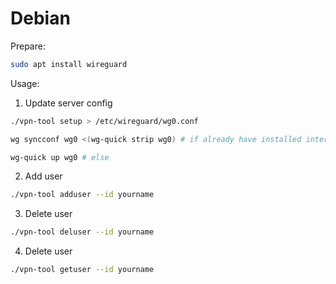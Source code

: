 
# Debian

Prepare:

```bash
sudo apt install wireguard
```

Usage:

1. Update server config

```bash
./vpn-tool setup > /etc/wireguard/wg0.conf

wg syncconf wg0 <(wg-quick strip wg0) # if already have installed interface

wg-quick up wg0 # else
```

2. Add user

```bash
./vpn-tool adduser --id yourname
```

3. Delete user

```bash
./vpn-tool deluser --id yourname
```

4. Delete user

```bash
./vpn-tool getuser --id yourname
```

